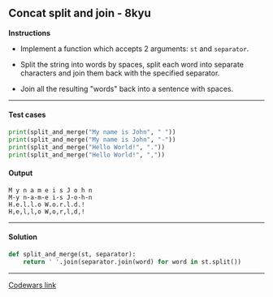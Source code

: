 ## Concat split and join - 8kyu

**Instructions**

- Implement a function which accepts 2 arguments: `st` and `separator`.

- Split the string into words by spaces, split each word into separate characters and join them back with the specified separator.

- Join all the resulting "words" back into a sentence with spaces.

---

#### Test cases

```python
print(split_and_merge("My name is John", " "))
print(split_and_merge("My name is John", "-"))
print(split_and_merge("Hello World!", "."))
print(split_and_merge("Hello World!", ","))
```

#### Output

```
M y n a m e i s J o h n
M-y n-a-m-e i-s J-o-h-n
H.e.l.l.o W.o.r.l.d.!
H,e,l,l,o W,o,r,l,d,!
```

---

#### Solution

```python
def split_and_merge(st, separator):
    return ' '.join(separator.join(word) for word in st.split())
```

---

[Codewars link](https://www.codewars.com/kata/57280481e8118511f7000ffa)
